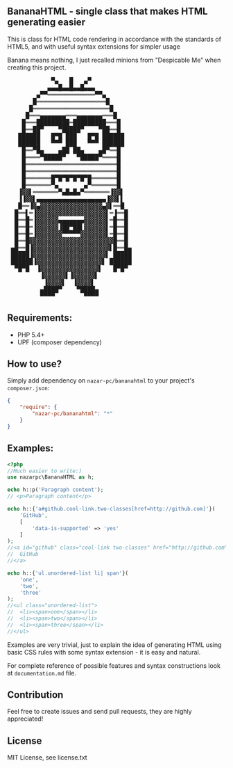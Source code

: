 ## BananaHTML - single class that makes HTML generating easier

This is class for HTML code rendering in accordance with the standards of HTML5, and with useful syntax extensions for simpler usage

Banana means nothing, I just recalled minions from "Despicable Me" when creating this project.
<pre>
            ▀▄   █   ▄▀
           ▄▄▄█▄▄█▄▄█▄▄▄
        ▄▀▀═════════════▀▀▄
       █═══════════════════█
      █═════════════════════█
     █═══▄▄▄▄▄▄▄═══▄▄▄▄▄▄▄═══█
    █═══█████████═█████████═══█
    █══██▀    ▀█████▀    ▀██══█
   ██████   █▀█ ███   █▀█ ██████
   ██████   ▀▀▀ ███   ▀▀▀ ██████
    █══▀█▄    ▄██ ██▄    ▄█▀══█
    █════▀█████▀   ▀█████▀════█
    █═════════════════════════█
    █═════════════════════════█
    █═══════█▀█▀█▀█▀█▀█═══════█
    █═══════▀▄       ▄▀═══════█
   ▐▓▓▌═══════▀▄█▄█▄▀═══════▐▓▓▌
   ▐▐▓▓▌▄▄▄▄▄▄▄▄▄▄▄▄▄▄▄▄▄▄▄▐▓▓▌▌
   █══▐▓▄▓▓▓▓▓▓▓▓▓▓▓▓▓▓▓▓▓▄▓▌══█
  █══▌═▐▓▓▓▓▓▓▓▓▓▓▓▓▓▓▓▓▓▓▓▌═▐══█
  █══█═▐▓▓▓▓▓▓▄▄▄▄▄▄▄▓▓▓▓▓▓▌═█══█
  █══█═▐▓▓▓▓▓▓▐██▀██▌▓▓▓▓▓▓▌═█══█
  █══█═▐▓▓▓▓▓▓▓▀▀▀▀▀▓▓▓▓▓▓▓▌═█══█
  █══█▓▓▓▓▓▓▓▓▓▓▓▓▓▓▓▓▓▓▓▓▓▓▓█══█
 ▄█══█▐▓▓▓▓▓▓▓▓▓▓▓▓▓▓▓▓▓▓▓▓▓▌█══█▄
 █████▐▓▓▓▓▓▓▓▓▓▓▓▓▓▓▓▓▓▓▓▓▌ █████
 ██████▐▓▓▓▓▓▓▓▓▓▓▓▓▓▓▓▓▓▓▌ ██████
  ▀█▀█  ▐▓▓▓▓▓▓▓▓▓▓▓▓▓▓▓▓▌   █▀█▀
         ▐▓▓▓▓▓▓▌▐▓▓▓▓▓▓▌
          ▐▓▓▓▓▌  ▐▓▓▓▓▌
         ▄████▀    ▀████▄
         ▀▀▀▀        ▀▀▀▀
</pre>

## Requirements:

* PHP 5.4+
* UPF (composer dependency)

## How to use?

Simply add dependency on `nazar-pc/bananahtml` to your project's `composer.json`:

```json
{
    "require": {
        "nazar-pc/bananahtml": "*"
    }
}
```

## Examples:

```php
<?php
//Much easier to write:)
use	nazarpc\BananaHTML as h;

echo h::p('Paragraph content');
// <p>Paragraph content</p>

echo h::{'a#github.cool-link.two-classes[href=http://github.com]'}(
	'GitHub',
	[
		'data-is-supported'	=> 'yes'
	]
);
//<a id="github" class="cool-link two-classes" href="http://github.com" data-is-supported="yes">
//	GitHub
//</a>

echo h::{'ul.unordered-list li| span'}(
	'one',
	'two',
	'three'
);
//<ul class="unordered-list">
//	<li><span>one</span></li>
//	<li><span>two</span></li>
//	<li><span>three</span></li>
//</ul>
```

Examples are very trivial, just to explain the idea of generating HTML using basic CSS rules with some syntax extension - it is easy and natural.

For complete reference of possible features and syntax constructions look at `documentation.md` file.

## Contribution
Feel free to create issues and send pull requests, they are highly appreciated!

## License
MIT License, see license.txt